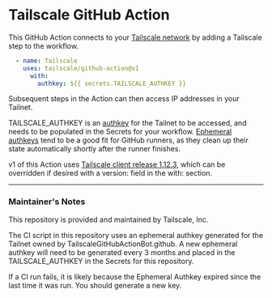 # Tailscale GitHub Action

This GitHub Action connects to your [Tailscale network](https://tailscale.com)
by adding a Tailscale step to the workflow.

```yaml
  - name: Tailscale
    uses: tailscale/github-action@v1
      with:
        authkey: ${{ secrets.TAILSCALE_AUTHKEY }}
```

Subsequent steps in the Action can then access IP addresses in your Tailnet.

TAILSCALE\_AUTHKEY is an [authkey](https://tailscale.com/kb/1085/auth-keys/) 
for the Tailnet to be accessed, and needs to be populated in the Secrets for
your workflow. [Ephemeral authkeys](https://tailscale.com/kb/1111/ephemeral-nodes/) tend
to be a good fit for GitHub runners, as they clean up their state automatically shortly
after the runner finishes.

v1 of this Action uses [Tailscale client release 1.12.3](https://github.com/tailscale/tailscale/releases/tag/v1.12.3),
which can be overridden if desired with a version: field in the with: section.

----

### Maintainer's Notes
This repository is provided and maintained by Tailscale, Inc.

The CI script in this repository uses an ephemeral authkey generated for the
Tailnet owned by TailscaleGitHubActionBot.github. A new ephemeral authkey will
need to be generated every 3 months and placed in the TAILSCALE\_AUTHKEY in
the Secrets for this repository.

If a CI run fails, it is likely because the Ephemeral Authkey expired since
the last time it was run. You should generate a new key.
